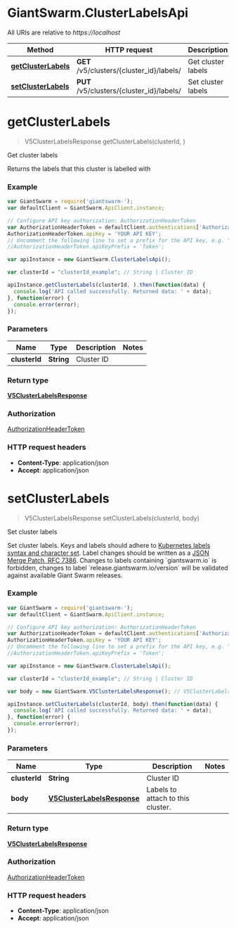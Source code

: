 # GiantSwarm.ClusterLabelsApi

All URIs are relative to *https://localhost*

Method | HTTP request | Description
------------- | ------------- | -------------
[**getClusterLabels**](ClusterLabelsApi.md#getClusterLabels) | **GET** /v5/clusters/{cluster_id}/labels/ | Get cluster labels
[**setClusterLabels**](ClusterLabelsApi.md#setClusterLabels) | **PUT** /v5/clusters/{cluster_id}/labels/ | Set cluster labels


<a name="getClusterLabels"></a>
# **getClusterLabels**
> V5ClusterLabelsResponse getClusterLabels(clusterId, )

Get cluster labels

Returns the labels that this cluster is labelled with 

### Example
```javascript
var GiantSwarm = require('giantswarm-');
var defaultClient = GiantSwarm.ApiClient.instance;

// Configure API key authorization: AuthorizationHeaderToken
var AuthorizationHeaderToken = defaultClient.authentications['AuthorizationHeaderToken'];
AuthorizationHeaderToken.apiKey = 'YOUR API KEY';
// Uncomment the following line to set a prefix for the API key, e.g. "Token" (defaults to null)
//AuthorizationHeaderToken.apiKeyPrefix = 'Token';

var apiInstance = new GiantSwarm.ClusterLabelsApi();

var clusterId = "clusterId_example"; // String | Cluster ID

apiInstance.getClusterLabels(clusterId, ).then(function(data) {
  console.log('API called successfully. Returned data: ' + data);
}, function(error) {
  console.error(error);
});

```

### Parameters

Name | Type | Description  | Notes
------------- | ------------- | ------------- | -------------
 **clusterId** | **String**| Cluster ID | 

### Return type

[**V5ClusterLabelsResponse**](V5ClusterLabelsResponse.md)

### Authorization

[AuthorizationHeaderToken](../README.md#AuthorizationHeaderToken)

### HTTP request headers

 - **Content-Type**: application/json
 - **Accept**: application/json

<a name="setClusterLabels"></a>
# **setClusterLabels**
> V5ClusterLabelsResponse setClusterLabels(clusterId, body)

Set cluster labels

Set cluster labels. Keys and labels should adhere to [Kubernetes labels syntax and character set](https://v1-16.docs.kubernetes.io/docs/concepts/overview/working-with-objects/labels/#syntax-and-character-set).  Label changes should be written as a [JSON Merge Patch, RFC 7386](https://tools.ietf.org/html/rfc7386).  Changes to labels containing &#x60;giantswarm.io&#x60; is forbidden, changes to label &#x60;release.giantswarm.io/version&#x60; will be validated against available Giant Swarm releases. 

### Example
```javascript
var GiantSwarm = require('giantswarm-');
var defaultClient = GiantSwarm.ApiClient.instance;

// Configure API key authorization: AuthorizationHeaderToken
var AuthorizationHeaderToken = defaultClient.authentications['AuthorizationHeaderToken'];
AuthorizationHeaderToken.apiKey = 'YOUR API KEY';
// Uncomment the following line to set a prefix for the API key, e.g. "Token" (defaults to null)
//AuthorizationHeaderToken.apiKeyPrefix = 'Token';

var apiInstance = new GiantSwarm.ClusterLabelsApi();

var clusterId = "clusterId_example"; // String | Cluster ID

var body = new GiantSwarm.V5ClusterLabelsResponse(); // V5ClusterLabelsResponse | Labels to attach to this cluster.

apiInstance.setClusterLabels(clusterId, body).then(function(data) {
  console.log('API called successfully. Returned data: ' + data);
}, function(error) {
  console.error(error);
});

```

### Parameters

Name | Type | Description  | Notes
------------- | ------------- | ------------- | -------------
 **clusterId** | **String**| Cluster ID | 
 **body** | [**V5ClusterLabelsResponse**](V5ClusterLabelsResponse.md)| Labels to attach to this cluster. | 

### Return type

[**V5ClusterLabelsResponse**](V5ClusterLabelsResponse.md)

### Authorization

[AuthorizationHeaderToken](../README.md#AuthorizationHeaderToken)

### HTTP request headers

 - **Content-Type**: application/json
 - **Accept**: application/json


